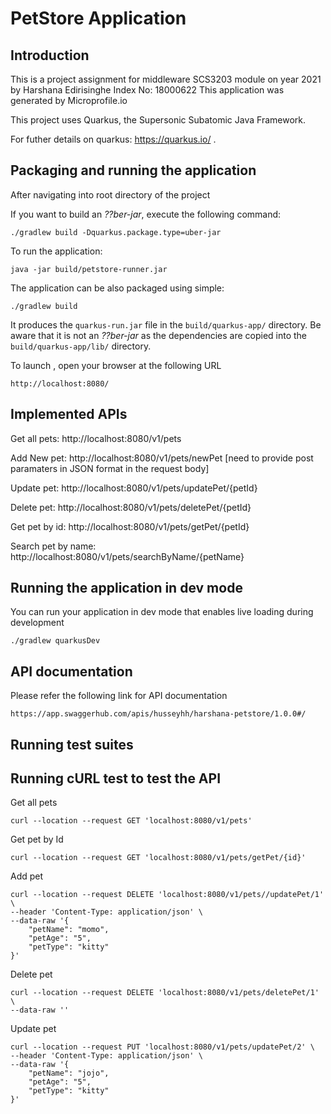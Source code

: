 # PetStore Application

## Introduction

This is a project assignment for middleware SCS3203 module on year 2021 by Harshana Edirisinghe Index No: 18000622
This application was generated by Microprofile.io

This project uses Quarkus, the Supersonic Subatomic Java Framework.

For futher details on quarkus: https://quarkus.io/ .

## Packaging and running the application

After navigating into root directory of the project

If you want to build an _??ber-jar_, execute the following command:

    ./gradlew build -Dquarkus.package.type=uber-jar

To run the application: 

    java -jar build/petstore-runner.jar

The application can be also packaged using simple:

    ./gradlew build

It produces the `quarkus-run.jar` file in the `build/quarkus-app/` directory.
Be aware that it is not an _??ber-jar_ as the dependencies are copied into the `build/quarkus-app/lib/` directory.

To launch , open your browser at the following URL

    http://localhost:8080/
    
## Implemented APIs

Get all pets: http://localhost:8080/v1/pets

Add New pet: http://localhost:8080/v1/pets/newPet [need to provide post paramaters in JSON format in the request body]

Update pet: http://localhost:8080/v1/pets/updatePet/{petId}

Delete pet: http://localhost:8080/v1/pets/deletePet/{petId}

Get pet by id: http://localhost:8080/v1/pets/getPet/{petId}

Search pet by name: http://localhost:8080/v1/pets/searchByName/{petName}


## Running the application in dev mode

You can run your application in dev mode that enables live loading during development

    ./gradlew quarkusDev
    
    
## API documentation

Please refer the following link for API documentation

    https://app.swaggerhub.com/apis/husseyhh/harshana-petstore/1.0.0#/


## Running test suites


## Running cURL test to test the API

Get all pets

    curl --location --request GET 'localhost:8080/v1/pets'

Get pet by Id
    
    curl --location --request GET 'localhost:8080/v1/pets/getPet/{id}'
Add pet
    
    curl --location --request DELETE 'localhost:8080/v1/pets//updatePet/1' \
    --header 'Content-Type: application/json' \
    --data-raw '{
        "petName": "momo",
        "petAge": "5",
        "petType": "kitty"
    }'
Delete pet
    
    curl --location --request DELETE 'localhost:8080/v1/pets/deletePet/1' \
    --data-raw ''
Update pet
    
    curl --location --request PUT 'localhost:8080/v1/pets/updatePet/2' \
    --header 'Content-Type: application/json' \
    --data-raw '{
        "petName": "jojo",
        "petAge": "5",
        "petType": "kitty"
    }'



